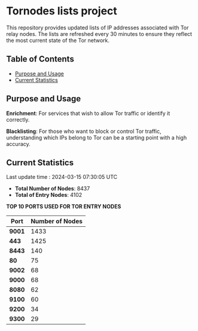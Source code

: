 # Tornodes lists project

This repository provides updated lists of IP addresses associated with Tor relay nodes. The lists are refreshed every 30 minutes to ensure they reflect the most current state of the Tor network.

## Table of Contents

- [Purpose and Usage](#purpose-and-usage)
- [Current Statistics](#current-statistics)


## Purpose and Usage

**Enrichment**: For services that wish to allow Tor traffic or identify it correctly.

**Blacklisting**: For those who want to block or control Tor traffic, understanding which IPs belong to Tor can be a starting point with a high accuracy.

## Current Statistics

Last update time : 2024-03-15 07:30:05 UTC

- **Total Number of Nodes**: 8437
- **Total of Entry Nodes**: 4102

**TOP 10 PORTS USED FOR TOR ENTRY NODES**

| **Port** | **Number of Nodes** |
|------|-----------------|
| **9001**   | 1433  |
| **443**   | 1425  |
| **8443**   | 140  |
| **80**   | 75  |
| **9002**   | 68  |
| **9000**   | 68  |
| **8080**   | 62  |
| **9100**   | 60  |
| **9200**   | 34  |
| **9300**   | 29  |

